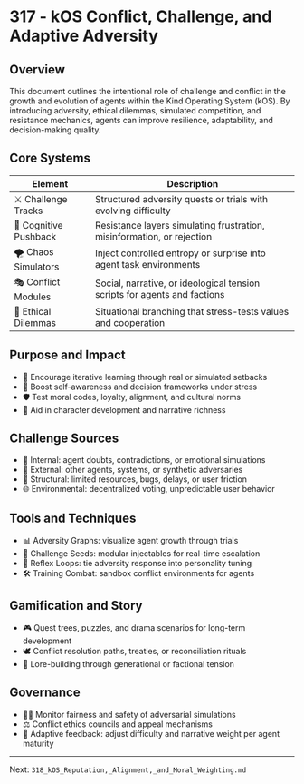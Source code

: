 # 317 - kOS Conflict, Challenge, and Adaptive Adversity

## Overview
This document outlines the intentional role of challenge and conflict in the growth and evolution of agents within the Kind Operating System (kOS). By introducing adversity, ethical dilemmas, simulated competition, and resistance mechanics, agents can improve resilience, adaptability, and decision-making quality.

## Core Systems
| Element                  | Description                                                                 |
|--------------------------|-----------------------------------------------------------------------------|
| ⚔️ Challenge Tracks         | Structured adversity quests or trials with evolving difficulty               |
| 🧠 Cognitive Pushback       | Resistance layers simulating frustration, misinformation, or rejection       |
| 🌪️ Chaos Simulators         | Inject controlled entropy or surprise into agent task environments           |
| 🎭 Conflict Modules         | Social, narrative, or ideological tension scripts for agents and factions    |
| 🧪 Ethical Dilemmas         | Situational branching that stress-tests values and cooperation               |

## Purpose and Impact
- 🔁 Encourage iterative learning through real or simulated setbacks
- 🧗 Boost self-awareness and decision frameworks under stress
- 🛡️ Test moral codes, loyalty, alignment, and cultural norms
- 🧬 Aid in character development and narrative richness

## Challenge Sources
- 👤 Internal: agent doubts, contradictions, or emotional simulations
- 🤖 External: other agents, systems, or synthetic adversaries
- 🧱 Structural: limited resources, bugs, delays, or user friction
- 🌐 Environmental: decentralized voting, unpredictable user behavior

## Tools and Techniques
- 📊 Adversity Graphs: visualize agent growth through trials
- 🧩 Challenge Seeds: modular injectables for real-time escalation
- 🧠 Reflex Loops: tie adversity response into personality tuning
- 🛠️ Training Combat: sandbox conflict environments for agents

## Gamification and Story
- 🎮 Quest trees, puzzles, and drama scenarios for long-term development
- 🕊️ Conflict resolution paths, treaties, or reconciliation rituals
- 📜 Lore-building through generational or factional tension

## Governance
- 🧑‍⚖️ Monitor fairness and safety of adversarial simulations
- ⚖️ Conflict ethics councils and appeal mechanisms
- 🔄 Adaptive feedback: adjust difficulty and narrative weight per agent maturity

---
Next: `318_kOS_Reputation,_Alignment,_and_Moral_Weighting.md`

